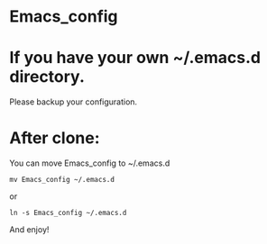 Emacs_config
========

If you have your own ~/.emacs.d directory.
========

Please backup your configuration.

After clone:
========

You can move Emacs_config to ~/.emacs.d

```
mv Emacs_config ~/.emacs.d
```
or
```
ln -s Emacs_config ~/.emacs.d
```

And enjoy!
